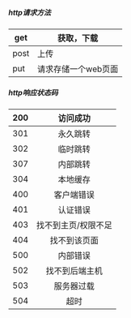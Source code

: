 ##### http请求方法

| get  | 获取，下载          |
| ---- | ------------------- |
| post | 上传                |
| put  | 请求存储一个web页面 |

##### http响应状态码

| 200  |      访问成功       |
| :--: | :-----------------: |
| 301  |      永久跳转       |
| 302  |      临时跳转       |
| 307  |      内部跳转       |
| 304  |      本地缓存       |
| 400  |     客户端错误      |
| 401  |      认证错误       |
| 403  | 找不到主页/权限不足 |
| 404  |    找不到该页面     |
| 500  |      内部错误       |
| 502  |   找不到后端主机    |
| 503  |     服务器过载      |
| 504  |        超时         |

